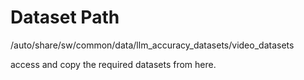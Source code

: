 # Dataset Path
/auto/share/sw/common/data/llm_accuracy_datasets/video_datasets

access and copy the required datasets from here.